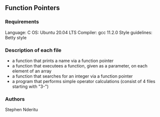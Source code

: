 ## Function Pointers
### Requirements
Language: C
OS: Ubuntu 20.04 LTS
Compiler: gcc 11.2.0
Style guidelines: Betty style

### Description of each file
* a function that prints a name via a function pointer
* a function that executees a function, given as a parameter, on each element of an array
* a function that searches for an integer via a function pointer
* a program that performs simple operator calculations (consist of 4 files starting with "3-")

### Authors
Stephen Nderitu
